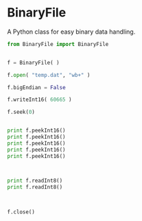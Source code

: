 # BinaryFile
A Python class for easy binary data handling.


```python
from BinaryFile import BinaryFile


f = BinaryFile( )

f.open( "temp.dat", "wb+" )

f.bigEndian = False

f.writeInt16( 60665 )

f.seek(0)


print f.peekInt16()
print f.peekInt16()
print f.peekInt16()
print f.peekInt16()
print f.peekInt16()

 

print f.readInt8()
print f.readInt8()

 

f.close()
```
